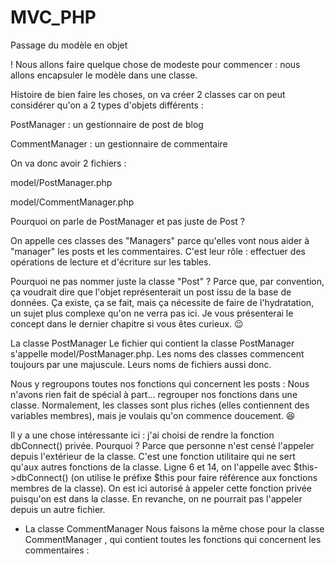 # MVC_PHP

Passage du modèle en objet

! Nous allons faire quelque chose de modeste pour commencer : nous allons encapsuler le modèle dans une classe.

Histoire de bien faire les choses, on va créer 2 classes car on peut considérer qu'on a 2 types d'objets différents :

PostManager  : un gestionnaire de post de blog

CommentManager  : un gestionnaire de commentaire

On va donc avoir 2 fichiers :

model/PostManager.php

model/CommentManager.php

Pourquoi on parle de PostManager et pas juste de Post ?

On appelle ces classes des "Managers" parce qu'elles vont nous aider à "manager" les posts et les commentaires. C'est leur rôle : effectuer des opérations de lecture et d'écriture sur les tables.

Pourquoi ne pas nommer juste la classe "Post" ? Parce que, par convention, ça voudrait dire que l'objet représenterait un post issu de la base de données. Ça existe, ça se fait, mais ça nécessite de faire de l'hydratation, un sujet plus complexe qu'on ne verra pas ici. Je vous présenterai le concept dans le dernier chapitre si vous êtes curieux. 😉

La classe PostManager
Le fichier qui contient la classe PostManager s'appelle model/PostManager.php.
Les noms des classes commencent toujours par une majuscule. Leurs noms de fichiers aussi donc.

Nous y regroupons toutes nos fonctions qui concernent les posts :
Nous n'avons rien fait de spécial à part... regrouper nos fonctions dans une classe. Normalement, les classes sont plus riches (elles contiennent des variables membres), mais je voulais qu'on commence doucement. 😆

Il y a une chose intéressante ici : j'ai choisi de rendre la fonction  dbConnect()  privée. Pourquoi ? Parce que personne n'est censé l'appeler depuis l'extérieur de la classe. C'est une fonction utilitaire qui ne sert qu'aux autres fonctions de la classe.
Ligne 6 et 14, on l'appelle avec  $this->dbConnect()  (on utilise le préfixe  $this  pour faire référence aux fonctions membres de la classe). On est ici autorisé à appeler cette fonction privée puisqu'on est dans la classe. En revanche, on ne pourrait pas l'appeler depuis un autre fichier.

 - La classe CommentManager
Nous faisons la même chose pour la classe  CommentManager  , qui contient toutes les fonctions qui concernent les commentaires :

